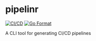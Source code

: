 # pipelinr 
[![CI/CD](https://github.com/Zachdehooge/pipelinr/actions/workflows/golang.yml/badge.svg)](https://github.com/Zachdehooge/pipelinr/actions/workflows/golang.yml)
[![Go Format](https://github.com/Zachdehooge/pipelinr/actions/workflows/golang_format.yml/badge.svg)](https://github.com/Zachdehooge/pipelinr/actions/workflows/golang_format.yml)

A CLI tool for generating CI/CD pipelines
